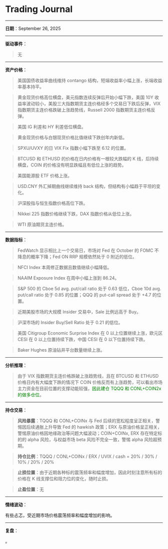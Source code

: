 # Trading Journal

---

**日期**：September 26, 2025

---

**驱动事件**：

> 无

---

**资产价格**：

> 美国国债收益率曲线维持 contango 结构，短端收益率小幅上涨，长端收益率基本持平。

> 黄金现货价格高位横盘，美元指数连续反弹后开始小幅下跌，美国 10Y 收益率波动较小，美股三大指数期货主连价格经多个交易日下跌后反弹，VIX 指数期货主连价格跌破上涨趋势线，Russell 2000 指数期货主连价格反弹。

> 美国 IG 利差和 HY 利差低位横盘。

> 黄金现货价格与白银现货价格比值继续下跌创年内新低。

> SPXU/UVXY 的日 VIX Fix 指数小幅下跌至 6.12 的位置。

> BTCUSD 和 ETHUSD 的价格在日内价格有一根较大跌幅的 K 线，后持续横盘，COIN 的价格没有明显跌幅且有低位上涨的趋势。

> 美国能源股 ETF 价格上涨。

> USD.CNY 外汇掉期曲线继续维持 back 结构，但结构有小幅趋于平坦的变化。

> 沪深股指与恒生指数价格高位下跌。

> Nikkei 225 指数价格继续下跌，DAX 指数价格从低位上涨。

> WTI 原油期货主连价格。

---

**数据指标**：

> FedWatch 显示相比上一个交易日，市场对 Fed 在 October 的 FOMC 不降息的概率下降；Fed ON RRP 规模依然处于 0 附近的低位。

> NFCI Index 本周修正数据且数值继续小幅降低。

> NAAIM Exposure Index 在周中小幅上涨到 86.24。

> S&P 500 的 Cboe 5d avg. put/call ratio 处于 0.63 低位，Cboe 10d avg. put/call ratio 处于 0.85 的位置；QQQ 的 put-call spread 处于 +4.7 的位置。

> 近期美股市场的大规模 Insider 交易中，Sale 比例远高于 Buy。

> 沪深市场的 Insider Buy/Sell Ratio 处于 0.21 的低位。

> 美国 Citigroup Economic Surprise Index 在 0 以上位置继续上涨，欧元区 CESI 在 0 以上位置持续下跌，中国 CESI 在 0 以下位置持续下跌。

> Baker Hughes 原油钻井平台数量继续上涨。

---

**分析推理**：

> 由于 VIX 指数期货主连价格跌破上涨趋势线，且在 BTCUSD 和 ETHUSD 价格日内有大幅度下跌的情况下 COIN 价格反而有上涨趋势，可以看出市场主力资金在目前位置的支撑动能较强，<span style="color: green;">因此建仓 TQQQ 和 CONL+COIN2x 的做多仓位</span>。

---

**持仓交易**：

> **风险暴露**：TQQQ 和 CONL+COINx 与 Fed 后续的宽松程度呈正相关，警惕因后续通胀上升导致 Fed 的 hawkish 政策；ERX 与原油价格呈正相关，警惕原油价格因地缘政治等问题大幅波动；COIN+COINx, ERX 存在特定标的的 alpha 风险，与权益市场 beta 风险不完全一致，警惕 alpha 风险超预期。

> **持仓比例**：TQQQ / CONL+COINx / ERX / UVIX / cash = 20% / 30% / 10% / 20% / 20%

> **止损位置**：由于近期各种标的震荡频率和幅度增加，因此时刻注意所有标的价格在 K 线支撑位和阻力位的变化，随时止损。

> **止盈位置**：无

---

**情绪波动**：

有些忐忑，受近期市场价格震荡频率和幅度增加的影响。

---

**复盘**：

<mark></mark>。
